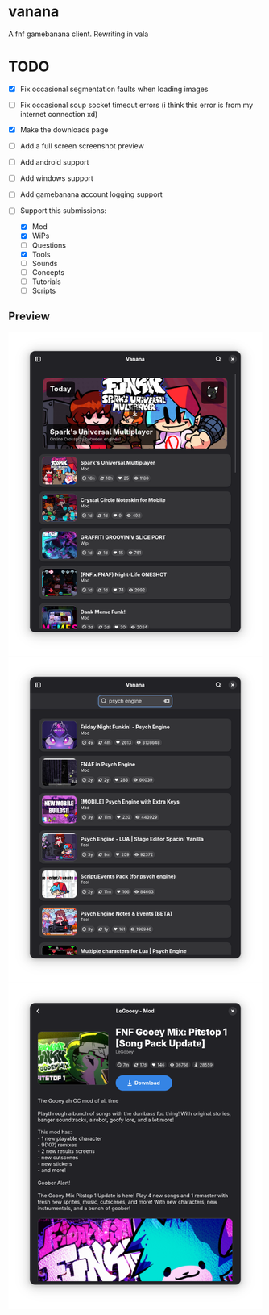 # vanana

A fnf gamebanana client. Rewriting in vala

# TODO

- [x] Fix occasional segmentation faults when loading images
- [ ] Fix occasional soup socket timeout errors (i think this error is from my internet connection xd)
- [x] Make the downloads page
- [ ] Add a full screen screenshot preview
- [ ] Add android support
- [ ] Add windows support

- [ ] Add gamebanana account logging support

- [ ] Support this submissions:
    - [x] Mod
    - [x] WiPs
    - [ ] Questions
    - [x] Tools
    - [ ] Sounds
    - [ ] Concepts
    - [ ] Tutorials
    - [ ] Scripts

## Preview
![preview](./assets/preview1.png)
![search](./assets/preview2.png)
![mod](./assets/preview3.png)
